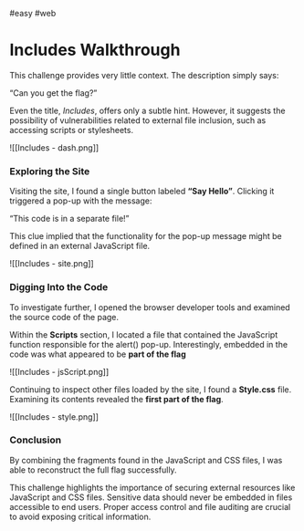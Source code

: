  #easy #web 

# Includes Walkthrough


This challenge provides very little context. The description simply says:

“Can you get the flag?”

Even the title, _Includes_, offers only a subtle hint. However, it suggests the possibility of vulnerabilities related to external file inclusion, such as accessing scripts or stylesheets.

![[Includes - dash.png]]


### Exploring the Site

Visiting the site, I found a single button labeled **“Say Hello”**. Clicking it triggered a pop-up with the message:

“This code is in a separate file!”

This clue implied that the functionality for the pop-up message might be defined in an external JavaScript file.

![[Includes - site.png]]


### Digging Into the Code

To investigate further, I opened the browser developer tools and examined the source code of the page.

Within the **Scripts** section, I located a file that contained the JavaScript function responsible for the alert() pop-up. Interestingly, embedded in the code was what appeared to be **part of the flag**

![[Includes - jsScript.png]]


Continuing to inspect other files loaded by the site, I found a **Style.css** file. Examining its contents revealed the **first part of the flag**.

![[Includes - style.png]]


### Conclusion

By combining the fragments found in the JavaScript and CSS files, I was able to reconstruct the full flag successfully.

This challenge highlights the importance of securing external resources like JavaScript and CSS files. Sensitive data should never be embedded in files accessible to end users. Proper access control and file auditing are crucial to avoid exposing critical information.
